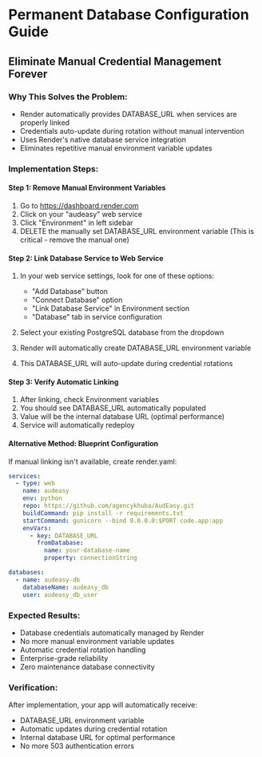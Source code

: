# Permanent Database Configuration Guide
## Eliminate Manual Credential Management Forever

### Why This Solves the Problem:
- Render automatically provides DATABASE_URL when services are properly linked
- Credentials auto-update during rotation without manual intervention
- Uses Render's native database service integration
- Eliminates repetitive manual environment variable updates

### Implementation Steps:

#### Step 1: Remove Manual Environment Variables
1. Go to https://dashboard.render.com
2. Click on your "audeasy" web service
3. Click "Environment" in left sidebar
4. DELETE the manually set DATABASE_URL environment variable
   (This is critical - remove the manual one)

#### Step 2: Link Database Service to Web Service
1. In your web service settings, look for one of these options:
   - "Add Database" button
   - "Connect Database" option
   - "Link Database Service" in Environment section
   - "Database" tab in service configuration

2. Select your existing PostgreSQL database from the dropdown
3. Render will automatically create DATABASE_URL environment variable
4. This DATABASE_URL will auto-update during credential rotations

#### Step 3: Verify Automatic Linking
1. After linking, check Environment variables
2. You should see DATABASE_URL automatically populated
3. Value will be the internal database URL (optimal performance)
4. Service will automatically redeploy

#### Alternative Method: Blueprint Configuration
If manual linking isn't available, create render.yaml:

```yaml
services:
  - type: web
    name: audeasy
    env: python
    repo: https://github.com/agencykhuba/AudEasy.git
    buildCommand: pip install -r requirements.txt
    startCommand: gunicorn --bind 0.0.0.0:$PORT code.app:app
    envVars:
      - key: DATABASE_URL
        fromDatabase:
          name: your-database-name
          property: connectionString

databases:
  - name: audeasy-db
    databaseName: audeasy_db
    user: audeasy_db_user
```

### Expected Results:
- Database credentials automatically managed by Render
- No more manual environment variable updates
- Automatic credential rotation handling
- Enterprise-grade reliability
- Zero maintenance database connectivity

### Verification:
After implementation, your app will automatically receive:
- DATABASE_URL environment variable
- Automatic updates during credential rotation
- Internal database URL for optimal performance
- No more 503 authentication errors
